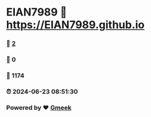 # EIAN7989 :link: https://EIAN7989.github.io 
### :page_facing_up: [2](https://EIAN7989.github.io/tag.html) 
### :speech_balloon: 0 
### :hibiscus: 1174 
### :alarm_clock: 2024-06-23 08:51:30 
### Powered by :heart: [Gmeek](https://github.com/Meekdai/Gmeek)
